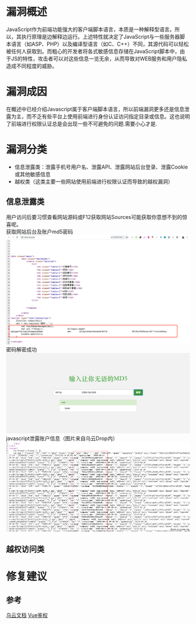 # 漏洞概述
JavaScript作为前端功能强大的客户端脚本语言，本质是一种解释型语言。所以，其执行原理是边解释边运行。上述特性就决定了JavaScript与一些服务器脚本语言（如ASP、PHP）以及编译型语言（如C、C++）不同，其源代码可以轻松被任何人获取到。而粗心的开发者将各式敏感信息存储在JavaScript脚本中，由于JS的特性，攻击者可以对这些信息一览无余，从而导致对WEB服务和用户隐私造成不同程度的威胁。
# 漏洞成因
在概述中已经介绍Javascript属于客户端脚本语言，所以前端漏洞更多还是信息泄露为主，而不乏有些平台上使用前端进行身份认证访问指定目录或信息。这也说明了前端进行权限认证总是会出现一些不可避免的问题.需要小心才是.
# 漏洞分类
* 信息泄露类：泄露手机号用户名、泄露API、泄露网站后台登录、泄露Cookie或其他敏感信息
* 越权类（这类主要一些网站使用前端进行权限认证而导致的越权漏洞）
## 信息泄露类
用户访问后要习惯查看网站源码或F12获取网站Sources可能获取你意想不到的惊喜呢。  
获取网站后台及账户md5密码  
![image](https://github.com/si1ent-le/JavaScript_Security/blob/master/login_JS.png)
密码解密成功  
![image](https://github.com/si1ent-le/JavaScript_Security/blob/master/login_md5.png)
javascript泄露账户信息（图片来自乌云Drop内）  
![image](https://github.com/si1ent-le/JavaScript_Security/blob/master/user_JS.png)
## 越权访问类


# 修复建议


## 参考
[乌云文档](http://drops.wooyun.org/web/6710)
[Vue鉴权](https://juejin.im/post/5c4a8a05e51d4506953e389b)
